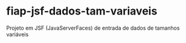 # fiap-jsf-dados-tam-variaveis
Projeto em JSF (JavaServerFaces) de entrada de dados de tamanhos variáveis
